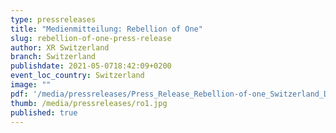 ```yaml
---
type: pressreleases
title: "Medienmitteilung: Rebellion of One"
slug: rebellion-of-one-press-release
author: XR Switzerland
branch: Switzerland
publishdate: 2021-05-0718:42:09+0200
event_loc_country: Switzerland
image: ""
pdf: '/media/pressreleases/Press_Release_Rebellion-of-one_Switzerland_DE.pdf'
thumb: /media/pressreleases/ro1.jpg
published: true
---
```

